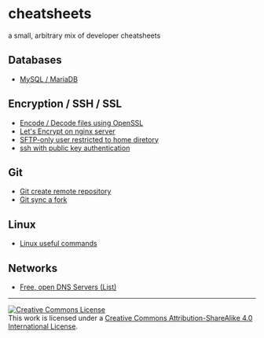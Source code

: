 # cheatsheets
a small, arbitrary mix of developer cheatsheets

## Databases

- [MySQL / MariaDB](mysql/README.md)

## Encryption / SSH / SSL

- [Encode / Decode files using OpenSSL](encryption_openssl/README.md)
- [Let's Encrypt on nginx server](lets_encrypt/README.md)
- [SFTP-only user restricted to home diretory](sftp-only-user/README.md)
- [ssh with public key authentication](ssh-key-auth/README.md)

## Git

- [Git create remote repository](git-create-remote-repo/README.md)
- [Git sync a fork](git-sync-a-fork/README.md)

## Linux

- [Linux useful commands](linux/README.md)

## Networks

- [Free, open DNS Servers (List)](free-open-dns/README.md)

-------

<a rel="license" href="http://creativecommons.org/licenses/by-sa/4.0/"><img alt="Creative Commons License" style="border-width:0" src="https://i.creativecommons.org/l/by-sa/4.0/88x31.png" /></a><br />This work is licensed under a <a rel="license" href="http://creativecommons.org/licenses/by-sa/4.0/">Creative Commons Attribution-ShareAlike 4.0 International License</a>.